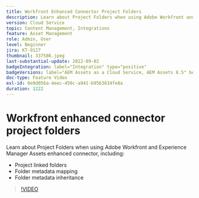 ```yaml
---
title: Workfront Enhanced Connector Project Folders
description: Learn about Project Folders when using Adobe Workfront and Experience Manager Assets enhanced connector.
version: Cloud Service
topic: Content Management, Integrations
feature: Asset Management
role: Admin, User
level: Beginner
jira: KT-9127
thumbnail: 337586.jpeg
last-substantial-update: 2022-09-02
badgeIntegration: label="Integration" type="positive"
badgeVersions: label="AEM Assets as a Cloud Service, AEM Assets 6.5" before-title="false"
doc-type: Feature Video
exl-id: 0e9d056a-4eec-450c-a941-b9563634fe8a
duration: 1222
---
```

# Workfront enhanced connector project folders

Learn about Project Folders when using Adobe Workfront and Experience Manager Assets enhanced connector, including:

+ Project linked folders
+ Folder metadata mapping
+ Folder metadata inheritance

>[!VIDEO](https://video.tv.adobe.com/v/337586?quality=12&learn=on)
